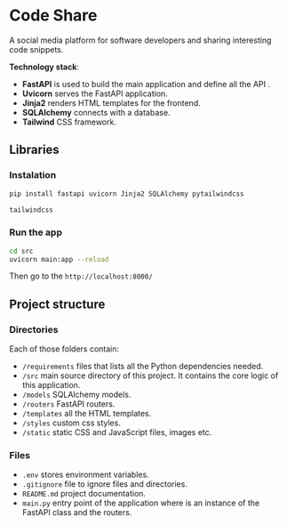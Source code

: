 # Code Share
A social media platform for software developers and sharing interesting code snippets.

**Technology stack**:
- **FastAPI** is used to build the main application and define all the API .
- **Uvicorn** serves the FastAPI application.
- **Jinja2** renders HTML templates for the frontend.
- **SQLAlchemy** connects with a database.
- **Tailwind** CSS framework.

## Libraries

### Instalation
``` bash
pip install fastapi uvicorn Jinja2 SQLAlchemy pytailwindcss
```
``` bash
tailwindcss
```

### Run the app
``` bash
cd src
uvicorn main:app --reload
```
Then go to the `http://localhost:8000/`


## Project structure

### Directories
Each of those folders contain:
- `/requirements` files that lists all the Python dependencies needed.
- `/src` main source directory of this project. It contains the core logic of this application.
- `/models` SQLAlchemy models.
- `/routers` FastAPI routers.
- `/templates` all the HTML templates.
- `/styles` custom css styles.
- `/static` static CSS and JavaScript files, images etc.

### Files
- `.env` stores environment variables.
- `.gitignore` file to ignore files and directories.
- `README.md` project documentation.
- `main.py` entry point of the application where is an instance of the FastAPI class and the routers.
